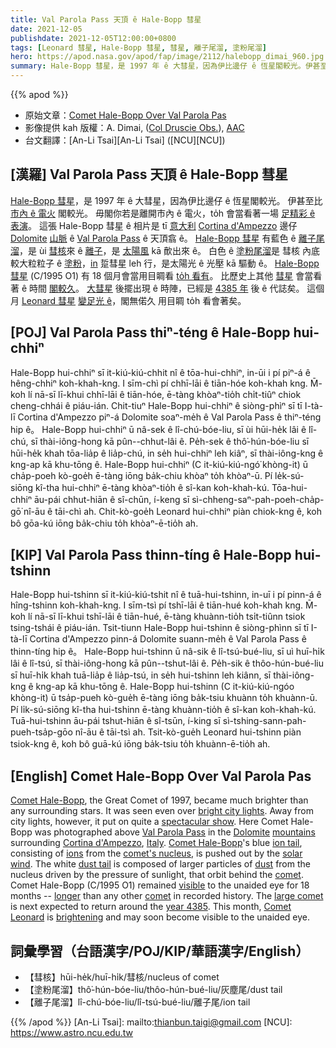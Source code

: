 ```yaml
---
title: Val Parola Pass 天頂 ê Hale-Bopp 彗星
date: 2021-12-05
publishdate: 2021-12-05T12:00:00+0800
tags: [Leonard 彗星, Hale-Bopp 彗星, 彗星, 離子尾溜, 塗粉尾溜]
hero: https://apod.nasa.gov/apod/fap/image/2112/halebopp_dimai_960.jpg
summary: Hale-Bopp 彗星，是 1997 年 ê 大彗星，因為伊比邊仔 ê 恆星閣較光。伊甚至比市內 ê 電火閣較光。毋閣你若是離開市內 ê 電火，to̍h 會當看著一場足精彩 ê 表演。
---
```


{{% apod %}}

- 原始文章：[Comet Hale-Bopp Over Val Parola Pas](https://apod.nasa.gov/apod/ap211205.html)
- 影像提供 kah 版權：A. Dimai, ([Col Druscie Obs.](https://www.cortinastelle.it/joomla30/index.php/it/osservatorio/osservatorio-del-col-druscie)), [AAC](https://www.cortinastelle.it/joomla30/index.php/it/)
- 台文翻譯：[An-Li Tsai][An-Li Tsai] ([NCU][NCU])

## [漢羅] Val Parola Pass 天頂 ê Hale-Bopp 彗星
[Hale-Bopp 彗星][Comet Hale-Bopp 1]，是 1997 年 ê 大彗星，因為伊比邊仔 ê 恆星閣較光。
伊甚至比 [市內 ê 電火][bright city lights] 閣較光。
毋閣你若是離開市內 ê 電火，to̍h 會當看著一場 [足精彩 ê 表演][spectacular show]。
這張 Hale-Bopp 彗星 ê 相片是 tī [意大利][Italy] [Cortina d'Ampezzo][Cortina d'Ampezzo] 邊仔 [Dolomite][Dolomite] [山脈][mountains] ê [Val Parola Pass][Val Parola Pass] ê 天頂翕 ê。
[Hale-Bopp 彗星][Comet Hale-Bopp 2] 有藍色 ê [離子尾溜][ion tail]，是 ùi [彗核][comet's nucleus]來 ê [離子][ions]，是 [太陽風][solar wind] kā 歕出來 ê。
白色 ê [塗粉尾溜][dust tail]是 彗核 內底較大粒粒子 ê [塗粉][dust]，[in][comet 2] 踅彗星 leh 行，是太陽光 ê 光壓 kā 驅動 ê。
[Hale-Bopp 彗星][Comet Hale-Bopp 2] (C/1995 O1) 有 18 個月會當用目睭看 [to̍h 看有][visible]。
比歷史上其他 [彗星][comet 2] 會當看著 ê 時間 [閣較久][longer]。
[大彗星][large comet] 後擺出現 ê 時陣，已經是 [4385 年][year 4385] 後 ê 代誌矣。
這個月 [Leonard 彗星][Comet Leonard] [變足光 ê][brightening]，閣無偌久 用目睭 to̍h 看會著矣。

## [POJ] Val Parola Pass thiⁿ-téng ê Hale-Bopp hui-chhiⁿ
Hale-Bopp hui-chhiⁿ sī it-kiú-kiú-chhit nî ê tōa-hui-chhiⁿ, in-ūi i pí piⁿ-á ê hêng-chhiⁿ koh-khah-kng.
I sīm-chì pí chhī-lāi ê tiān-hóe koh-khah kng.
M̄-koh lí nā-sī lī-khui chhī-lāi ê tiān-hóe, ē-tàng khòaⁿ-tio̍h chi̍t-tiûⁿ chiok cheng-chhái ê piáu-ián.
Chit-tiuⁿ Hale-Bopp hui-chhiⁿ ê siòng-phìⁿ sī tī I-tà-lī Cortina d'Ampezzo piⁿ-á Dolomite soaⁿ-me̍h ê Val Parola Pass ê thiⁿ-téng hip ê。
Hale-Bopp hui-chhiⁿ ū nâ-sek ê lî-chú-bóe-liu, sī ùi hūi-he̍k lâi ê lî-chú, sī thài-iông-hong kā pûn--chhut-lâi ê.
Pe̍h-sek ê thô͘-hún-bóe-liu sī hūi-he̍k khah tōa-lia̍p ê lia̍p-chú, in se̍h hui-chhiⁿ leh kiâⁿ, sī thài-iông-kng ê kng-ap kā khu-tōng ê.
Hale-Bopp hui-chhiⁿ (C it-kiú-kiú-ngó͘ khòng-it) ū cha̍p-poeh kò-goe̍h ē-tàng iōng ba̍k-chiu khòaⁿ to̍h khòaⁿ-ū.
Pí le̍k-sú-siōng kî-tha hui-chhiⁿ ē-tàng khòaⁿ-tio̍h ê sî-kan koh-khah-kú.
Tōa-hui-chhiⁿ āu-pái chhut-hiān ê sî-chūn, í-keng sī sì-chheng-saⁿ-pah-poeh-cha̍p-gō͘ nî-āu ê tāi-chì ah.
Chit-kò-goe̍h Leonard hui-chhiⁿ piàn chiok-kng ê, koh bô gōa-kú iōng ba̍k-chiu to̍h khòaⁿ-ē-tio̍h ah.

## [KIP] Val Parola Pass thinn-tíng ê Hale-Bopp hui-tshinn
Hale-Bopp hui-tshinn sī it-kiú-kiú-tshit nî ê tuā-hui-tshinn, in-uī i pí pinn-á ê hîng-tshinn koh-khah-kng.
I sīm-tsì pí tshī-lāi ê tiān-hué koh-khah kng.
M̄-koh lí nā-sī lī-khui tshī-lāi ê tiān-hué, ē-tàng khuànn-tio̍h tsi̍t-tiûnn tsiok tsing-tshái ê piáu-ián.
Tsit-tiunn Hale-Bopp hui-tshinn ê siòng-phìnn sī tī I-tà-lī Cortina d'Ampezzo pinn-á Dolomite suann-me̍h ê Val Parola Pass ê thinn-tíng hip ê。
Hale-Bopp hui-tshinn ū nâ-sik ê lî-tsú-bué-liu, sī uì huī-hi̍k lâi ê lî-tsú, sī thài-iông-hong kā pûn--tshut-lâi ê.
Pe̍h-sik ê thôo-hún-bué-liu sī huī-hi̍k khah tuā-lia̍p ê lia̍p-tsú, in se̍h hui-tshinn leh kiânn, sī thài-iông-kng ê kng-ap kā khu-tōng ê.
Hale-Bopp hui-tshinn (C it-kiú-kiú-ngóo khòng-it) ū tsa̍p-pueh kò-gue̍h ē-tàng iōng ba̍k-tsiu khuànn to̍h khuànn-ū.
Pí li̍k-sú-siōng kî-tha hui-tshinn ē-tàng khuànn-tio̍h ê sî-kan koh-khah-kú.
Tuā-hui-tshinn āu-pái tshut-hiān ê sî-tsūn, í-king sī sì-tshing-sann-pah-pueh-tsa̍p-gōo nî-āu ê tāi-tsì ah.
Tsit-kò-gue̍h Leonard hui-tshinn piàn tsiok-kng ê, koh bô guā-kú iōng ba̍k-tsiu to̍h khuànn-ē-tio̍h ah.


## [English] Comet Hale-Bopp Over Val Parola Pas

[Comet Hale-Bopp][Comet Hale-Bopp 1], the Great Comet of 1997, became much brighter than any surrounding stars.
It was seen even over [bright city lights][bright city lights].
Away from city lights, however, it put on quite a [spectacular show][spectacular show].
Here Comet Hale-Bopp was photographed above [Val Parola Pass][Val Parola Pass] in the [Dolomite][Dolomite] [mountains][mountains] surrounding [Cortina d'Ampezzo][Cortina d'Ampezzo], [Italy][Italy].
[Comet Hale-Bopp][Comet Hale-Bopp 2]'s blue [ion tail][ion tail], consisting of [ions][ions] from the [comet's nucleus][comet's nucleus], is pushed out by the [solar wind][solar wind].
The white [dust tail][dust tail] is composed of larger particles of [dust][dust] from the nucleus driven by the pressure of sunlight, that orbit behind the [comet][comet 1].
Comet Hale-Bopp (C/1995 O1) remained [visible][visible] to the unaided eye for 18 months -- [longer][longer] than any other [comet][comet 2] in recorded history.
The [large comet][large comet] is next expected to return around the [year 4385][year 4385].
This month, [Comet Leonard][Comet Leonard] is [brightening][brightening] and may soon become visible to the unaided eye.

## 詞彙學習（台語漢字/POJ/KIP/華語漢字/English）
- 【彗核】hūi-he̍k/huī-hi̍k/彗核/nucleus of comet
- 【塗粉尾溜】thô͘-hún-bóe-liu/thôo-hún-bué-liu/灰塵尾/dust tail
- 【離子尾溜】lî-chú-bóe-liu/lî-tsú-bué-liu/離子尾/ion tail


{{% /apod %}}
[An-Li Tsai]: mailto:thianbun.taigi@gmail.com
[NCU]: https://www.astro.ncu.edu.tw

[copyright]: https://apod.nasa.gov/apod/fap/lib/about_apod.html#srapply

[Comet Hale-Bopp 1]:http://www2.jpl.nasa.gov/comet/
[bright city lights]:https://apod.nasa.gov/apod/ap970408.html
[spectacular show]:https://apod.nasa.gov/apod/ap970313.html
[Val Parola Pass]:https://youtu.be/VkpNkoC4hz4
[Dolomite]:https://youtu.be/Dm7O9FnvsuE?t=17
[mountains]:https://en.wikipedia.org/wiki/Dolomites
[Cortina d'Ampezzo]:https://en.wikipedia.org/wiki/Cortina_d%27Ampezzo
[Italy]:https://en.wikipedia.org/wiki/Italy
[Comet Hale-Bopp 2]:https://en.wikipedia.org/wiki/Comet_hale_bopp
[ion tail]:http://www2.ess.ucla.edu/~jewitt/tail.html
[ions]:https://en.wikipedia.org/wiki/Ion
[comet's nucleus]:https://apod.nasa.gov/apod/ap100104.html
[solar wind]:https://apod.nasa.gov/apod/ap000318.html
[dust tail]:https://apod.nasa.gov/apod/ap001227.html
[dust]:https://apod.nasa.gov/apod/ap011117.html
[comet 1]:https://solarsystem.nasa.gov/asteroids-comets-and-meteors/comets/overview/
[visible]:https://apod.nasa.gov/cgi-bin/apod/apod_search?tquery=Bopp
[longer]:https://i.kym-cdn.com/photos/images/newsfeed/000/002/110/longcat.jpg?1241726484
[comet 2]:https://solarsystem.nasa.gov/asteroids-comets-and-meteors/comets/c-1995-o1-hale-bopp/in-depth/
[large comet]:https://apod.nasa.gov/apod/ap970414.html
[year 4385]:https://en.wikipedia.org/wiki/5th_millennium
[Comet Leonard]:https://en.wikipedia.org/wiki/C/2021_A1_(Leonard)
[brightening]:http://www.aerith.net/comet/catalog/2021A1/mag2.gif
